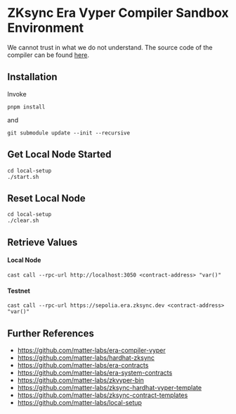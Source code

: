 # ZKsync Era Vyper Compiler Sandbox Environment

We cannot trust in what we do not understand. The source code of the compiler can be found [here](https://github.com/matter-labs/era-compiler-vyper).

## Installation

Invoke

```console
pnpm install
```

and

```console
git submodule update --init --recursive
```

## Get Local Node Started

```console
cd local-setup
./start.sh
```

## Reset Local Node

```console
cd local-setup
./clear.sh
```

## Retrieve Values

#### Local Node

```console
cast call --rpc-url http://localhost:3050 <contract-address> "var()"
```

#### Testnet

```console
cast call --rpc-url https://sepolia.era.zksync.dev <contract-address> "var()"
```

## Further References

- https://github.com/matter-labs/era-compiler-vyper
- https://github.com/matter-labs/hardhat-zksync
- https://github.com/matter-labs/era-contracts
- https://github.com/matter-labs/era-system-contracts
- https://github.com/matter-labs/zkvyper-bin
- https://github.com/matter-labs/zksync-hardhat-vyper-template
- https://github.com/matter-labs/zksync-contract-templates
- https://github.com/matter-labs/local-setup
